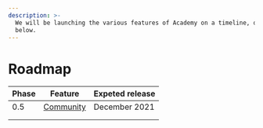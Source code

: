 ```yaml
---
description: >-
  We will be launching the various features of Academy on a timeline, outlined
  below.
---
```


# Roadmap

| Phase | Feature                             | Expeted release |
| ----- | ----------------------------------- | --------------- |
| 0.5   | [Community](phase-0.5-community.md) | December 2021   |
|       |                                     |                 |
|       |                                     |                 |
